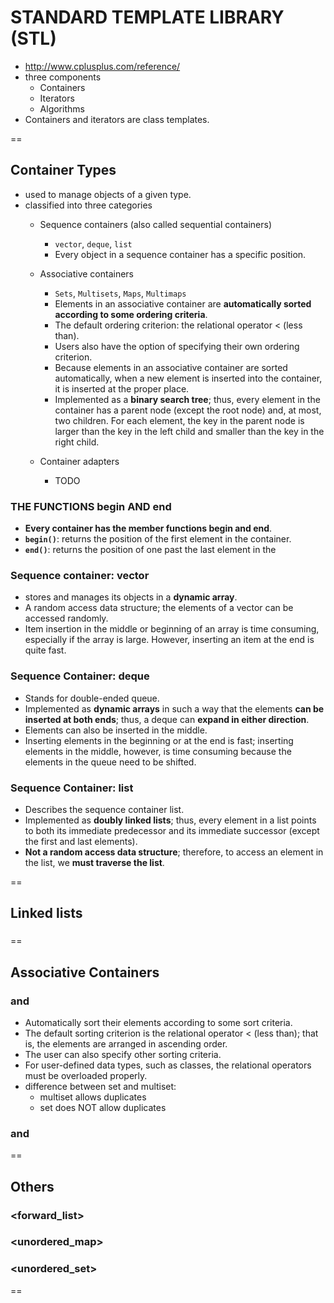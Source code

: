 # STANDARD TEMPLATE LIBRARY (STL)
- http://www.cplusplus.com/reference/
- three components
    + Containers 
    + Iterators
    + Algorithms
- Containers and iterators are class templates. 

==

## Container Types
- used to manage objects of a given type.
- classified into three categories
    + Sequence containers (also called sequential containers)
        * `vector`, `deque`, `list`
        * Every object in a sequence container has a specific position. 
        
    + Associative containers
        * `Sets`, `Multisets`, `Maps`, `Multimaps`
        * Elements in an associative container are **automatically sorted according to some ordering criteria**. 
        * The default ordering criterion: the relational operator < (less than).
        * Users also have the option of specifying their own ordering criterion.
        * Because elements in an associative container are sorted automatically, when a new element is inserted into the container, it is inserted at the proper place.
        * Implemented as a **binary search tree**; thus, every element in the container has a parent node (except the root node) and, at most, two children. For each element, the key in the parent node is larger than the key in the left child and smaller than the key in the right child.

    + Container adapters
        * TODO

### THE FUNCTIONS begin AND end
- **Every container has the member functions begin and end**. 
- **`begin()`**: returns the position of the first element in the container.
- **`end()`**: returns the position of one past the last element in the 

### Sequence container: vector
- stores and manages its objects in a **dynamic array**. 
- A random access data structure; the elements of a vector can be accessed randomly.
- Item insertion in the middle or beginning of an array is time consuming, especially if the array is large. However, inserting an item at the end is quite fast.

### Sequence Container: deque
- Stands for double-ended queue. 
- Implemented as **dynamic arrays** in such a way that the elements **can be inserted at both ends**; thus, a deque can **expand in either direction**. 
- Elements can also be inserted in the middle. 
- Inserting elements in the beginning or at the end is fast; inserting elements in the middle, however, is time consuming because the elements in the queue need to be shifted.

### Sequence Container: list
- Describes the sequence container list.
- Implemented as **doubly linked lists**; thus, every element in a list points to both its immediate predecessor and its immediate successor (except the first and last elements).
- **Not a random access data structure**; therefore, to access an element in the list, we **must traverse the list**.

==

## Linked lists

### <list>

==

## Associative Containers

### <set> and <multiset>
- Automatically sort their elements according to some sort criteria. 
- The default sorting criterion is the relational operator < (less than); that is, the elements are arranged in ascending order.
- The user can also specify other sorting criteria.
- For user-defined data types, such as classes, the relational operators must be overloaded properly.
- difference between set and multiset:
    + multiset allows duplicates
    + set does NOT allow duplicates

### <map> and <multimap>


==

## Others

### <bitset>
### <forward_list>
### <map>
### <queue>
### <stack>
### <unordered_map>
### <unordered_set>

==


